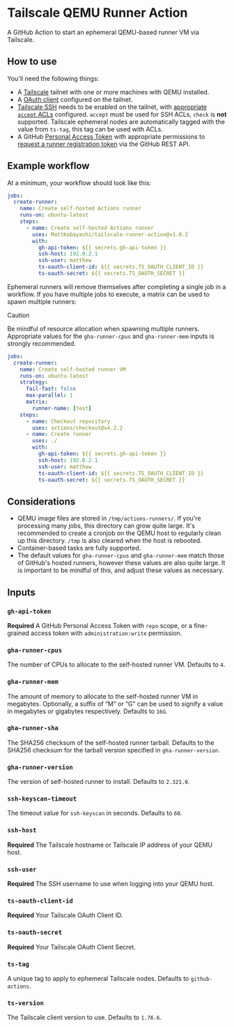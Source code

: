 # Tailscale QEMU Runner Action

A GitHub Action to start an ephemeral QEMU-based runner VM via Tailscale.

## How to use

You'll need the following things:

- A [Tailscale](https://tailscale.com/kb/1151/what-is-tailscale) tailnet with one or more machines with QEMU installed.
- A [OAuth client](https://tailscale.com/kb/1215/oauth-clients#setting-up-an-oauth-client) configured on the tailnet.
- [Tailscale SSH](https://tailscale.com/kb/1193/tailscale-ssh) needs to be enabled on the tailnet, with [appropriate `accept` ACLs](https://tailscale.com/kb/1193/tailscale-ssh#action) configured. `accept` must be used for SSH ACLs, `check` is **not** supported. Tailscale ephemeral nodes are automatically tagged with the value from `ts-tag`, this tag can be used with ACLs.
- A GitHub [Personal Access Token](https://docs.github.com/en/authentication/keeping-your-account-and-data-secure/managing-your-personal-access-tokens#about-personal-access-tokens) with appropriate permissions to [request a runner registration token](https://docs.github.com/en/rest/actions/self-hosted-runners?apiVersion=2022-11-28#create-a-registration-token-for-a-repository) via the GitHub REST API.

## Example workflow

At a minimum, your workflow should look like this:

```yaml
jobs:
  create-runner:
    name: Create self-hosted Actions runner
    runs-on: ubuntu-latest
    steps:
      - name: Create self-hosted Actions runner
        uses: MattKobayashi/tailscale-runner-action@v1.0.2
        with:
          gh-api-token: ${{ secrets.gh-api-token }}
          ssh-host: 192.0.2.1
          ssh-user: matthew
          ts-oauth-client-id: ${{ secrets.TS_OAUTH_CLIENT_ID }}
          ts-oauth-secret: ${{ secrets.TS_OAUTH_SECRET }}
```

Ephemeral runners will remove themselves after completing a single job in a workflow. If you have multiple jobs to execute, a matrix can be used to spawn multiple runners:

> [!CAUTION]
> Be mindful of resource allocation when spawning multiple runners. Appropriate values for the `gha-runner-cpus` and `gha-runner-mem` inputs is strongly recommended.

```yaml
jobs:
  create-runner:
    name: Create self-hosted runner VM
    runs-on: ubuntu-latest
    strategy:
      fail-fast: false
      max-parallel: 1
      matrix:
        runner-name: [test]
    steps:
      - name: Checkout repository
        uses: actions/checkout@v4.2.2
      - name: Create runner
        uses: ./
        with:
          gh-api-token: ${{ secrets.gh-api-token }}
          ssh-host: 192.0.2.1
          ssh-user: matthew
          ts-oauth-client-id: ${{ secrets.TS_OAUTH_CLIENT_ID }}
          ts-oauth-secret: ${{ secrets.TS_OAUTH_SECRET }}
```

## Considerations

- QEMU image files are stored in `/tmp/actions-runners/`. If you're processing many jobs, this directory can grow quite large. It's recommended to create a cronjob on the QEMU host to regularly clean up this directory. `/tmp` is also cleared when the host is rebooted.
- Container-based tasks are fully supported.
- The default values for `gha-runner-cpus` and `gha-runner-mem` match those of GitHub's hosted runners, however these values are also quite large. It is important to be mindful of this, and adjust these values as necessary.

## Inputs

### `gh-api-token`

**Required** A GitHub Personal Access Token with `repo` scope, or a fine-grained access token with `administration:write` permission.

### `gha-runner-cpus`

The number of CPUs to allocate to the self-hosted runner VM. Defaults to `4`.

### `gha-runner-mem`

The amount of memory to allocate to the self-hosted runner VM in megabytes. Optionally, a suffix of “M” or “G” can be used to signify a value in megabytes or gigabytes respectively. Defaults to `16G`.

### `gha-runner-sha`

The SHA256 checksum of the self-hosted runner tarball. Defaults to the SHA256 checksum for the tarball version specified in `gha-runner-version`.

### `gha-runner-version`

The version of self-hosted runner to install. Defaults to `2.321.0`.

### `ssh-keyscan-timeout`

The timeout value for `ssh-keyscan` in seconds. Defaults to `60`.

### `ssh-host`

**Required** The Tailscale hostname or Tailscale IP address of your QEMU host.

### `ssh-user`

**Required** The SSH username to use when logging into your QEMU host.

### `ts-oauth-client-id`

**Required** Your Tailscale OAuth Client ID.

### `ts-oauth-secret`

**Required** Your Tailscale OAuth Client Secret.

### `ts-tag`

A unique tag to apply to ephemeral Tailscale nodes. Defaults to `github-actions`.

### `ts-version`

The Tailscale client version to use. Defaults to `1.76.6`.
